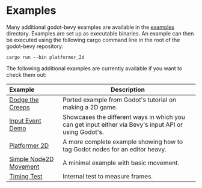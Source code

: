 # Examples

Many additional godot-bevy examples are available in the [examples](https://github.com/dcvz/godot-bevy/tree/main/examples) directory. Examples are set up as executable binaries. An example can then be executed using the following cargo command line in the root of the godot-bevy repository:

```
cargo run --bin platformer_2d
```

The following additional examples are currently available if you want to check them out:


| Example                                                                                                   | Description                                                                                                                                                                                  |
| :-------------------------------------------------------------------------------------------------------- | -------------------------------------------------------------------------------------------------------------------------------------------------------------------------------------------- |
| [Dodge the Creeps](https://github.com/bytemeadow/godot-bevy/tree/main/examples/dodge-the-creeps-2d)             | Ported example from Godot's tutorial on making a 2D game.
| [Input Event Demo](https://github.com/bytemeadow/godot-bevy/tree/main/examples/input-event-demo)             | Showcases the different ways in which you can get input either via Bevy's input API or using Godot's.
| [Platformer 2D](https://github.com/bytemeadow/godot-bevy/tree/main/examples/platformer-2d)             | A more complete example showing how to tag Godot nodes for an editor heavy.
| [Simple Node2D Movement](https://github.com/bytemeadow/godot-bevy/tree/main/examples/simple-node2d-movement)             | A minimal example with basic movement.
| [Timing Test](https://github.com/bytemeadow/godot-bevy/tree/main/examples/timing-test)             | Internal test to measure frames.
